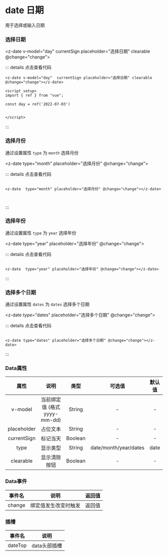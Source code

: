 # date 日期
用于选择或输入日期

### 选择日期


<z-date v-model="day" currentSign placeholder="选择日期" clearable @change="change"></z-date>

<script setup>
import { ref } from "vue";

const day = ref('2022-07-03')

const change = (e) => {
    console.log(e)
}

</script>

::: details 点击查看代码
```vue
<z-date v-model="day"  currentSign placeholder="选择日期" clearable @change="change"></z-date>

<script setup>
import { ref } from "vue";

const day = ref('2022-07-03')


</script>

```
:::

### 选择月份
通过设置属性 `type` 为 `month` 选择月份

<z-date  type="month" placeholder="选择月份" @change="change"></z-date>


::: details 点击查看代码
```vue

<z-date  type="month" placeholder="选择月份" @change="change"></z-date>



```
:::

### 选择年份
通过设置属性 `type` 为 `year` 选择年份

<z-date  type="year" placeholder="选择年份" @change="change"></z-date>



::: details 点击查看代码
```vue

<z-date  type="year" placeholder="选择年份" @change="change"></z-date>
```
:::


### 选择多个日期
通过设置属性 `dates` 为 `dates` 选择多个日期

<z-date type="dates" placeholder="选择多个日期" @change="change"></z-date>

::: details 点击查看代码
```vue

<z-date type="dates" placeholder="选择多个日期" @change="change"></z-date>
```
:::


### Data属性
|    属性      |       说明      |     类型       |  可选值               |     默认值     |
|:------------:|:--------------:|:--------------:|:------------------:|:----------------:|
|    v-model      |       当前绑定值 (格式yyyy-mm-dd)     |     String       |   -       |     -     |
|    placeholder      |       占位文本      |     String       |  -               |     -     |
|    currentSign      |       标记当天      |      Boolean     |  -               |     -     |
|    type      |       显示类型      |     String       |  date/month/year/dates     |     date     |
|    clearable      |       显示清除按钮      |     Boolean       |  -               |     -     |

### Data事件

|    事件名      |       说明      |     返回值       | 
|:------------:|:--------------:|:--------------:|
|    change      |       绑定值发生改变时触发      |     返回值       | 


### 插槽
|    事件名      |       说明      |
|:------------:|:--------------:|
|    dateTop      |       data头部插槽      |

